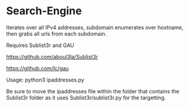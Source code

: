 # Search-Engine
Iterates over all IPv4 addresses, subdomain enumerates over hostname, then grabs all urls from each subdomain.

Requires Sublist3r and GAU

https://github.com/aboul3la/Sublist3r

https://github.com/lc/gau

Usage: python3 ipaddresses.py

Be sure to move the ipaddresses file within the folder that contains the Sublist3r folder as it uses Sublist3r/sublist3r.py for the targetting.
